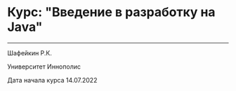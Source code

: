 # Курс: "Введение в разработку на Java"
___

Шафейкин Р.К.

Университет Иннополис

Дата начала курса 14.07.2022

